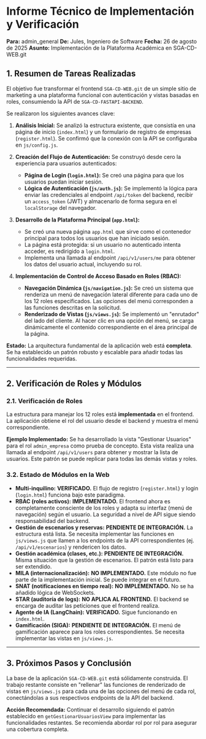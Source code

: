 # Informe Técnico de Implementación y Verificación

**Para:** admin_general
**De:** Jules, Ingeniero de Software
**Fecha:** 26 de agosto de 2025
**Asunto:** Implementación de la Plataforma Académica en SGA-CD-WEB.git

## 1. Resumen de Tareas Realizadas

El objetivo fue transformar el frontend `SGA-CD-WEB.git` de un simple sitio de marketing a una plataforma funcional con autenticación y vistas basadas en roles, consumiendo la API de `SGA-CD-FASTAPI-BACKEND`.

Se realizaron los siguientes avances clave:

1.  **Análisis Inicial:** Se analizó la estructura existente, que consistía en una página de inicio (`index.html`) y un formulario de registro de empresas (`register.html`). Se confirmó que la conexión con la API se configuraba en `js/config.js`.

2.  **Creación del Flujo de Autenticación:** Se construyó desde cero la experiencia para usuarios autenticados:
    *   **Página de Login (`login.html`):** Se creó una página para que los usuarios puedan iniciar sesión.
    *   **Lógica de Autenticación (`js/auth.js`):** Se implementó la lógica para enviar las credenciales al endpoint `/api/token` del backend, recibir un `access_token` (JWT) y almacenarlo de forma segura en el `localStorage` del navegador.

3.  **Desarrollo de la Plataforma Principal (`app.html`):**
    *   Se creó una nueva página `app.html` que sirve como el contenedor principal para todos los usuarios que han iniciado sesión.
    *   La página está protegida: si un usuario no autenticado intenta acceder, es redirigido a `login.html`.
    *   Implementa una llamada al endpoint `/api/v1/users/me` para obtener los datos del usuario actual, incluyendo su rol.

4.  **Implementación de Control de Acceso Basado en Roles (RBAC):**
    *   **Navegación Dinámica (`js/navigation.js`):** Se creó un sistema que renderiza un menú de navegación lateral diferente para cada uno de los 12 roles especificados. Las opciones del menú corresponden a las funciones descritas en la solicitud.
    *   **Renderizado de Vistas (`js/views.js`):** Se implementó un "enrutador" del lado del cliente. Al hacer clic en una opción del menú, se carga dinámicamente el contenido correspondiente en el área principal de la página.

**Estado:** La arquitectura fundamental de la aplicación web está **completa**. Se ha establecido un patrón robusto y escalable para añadir todas las funcionalidades requeridas.

---

## 2. Verificación de Roles y Módulos

### 2.1. Verificación de Roles

La estructura para manejar los 12 roles está **implementada** en el frontend. La aplicación obtiene el rol del usuario desde el backend y muestra el menú correspondiente.

**Ejemplo Implementado:** Se ha desarrollado la vista "Gestionar Usuarios" para el rol `admin_empresa` como prueba de concepto. Esta vista realiza una llamada al endpoint `/api/v1/users` para obtener y mostrar la lista de usuarios. Este patrón se puede replicar para todas las demás vistas y roles.

### 3.2. Estado de Módulos en la Web

*   **Multi-inquilino:** **VERIFICADO.** El flujo de registro (`register.html`) y login (`login.html`) funciona bajo este paradigma.
*   **RBAC (roles activos):** **IMPLEMENTADO.** El frontend ahora es completamente consciente de los roles y adapta su interfaz (menú de navegación) según el usuario. La seguridad a nivel de API sigue siendo responsabilidad del backend.
*   **Gestión de escenarios y reservas:** **PENDIENTE DE INTEGRACIÓN.** La estructura está lista. Se necesita implementar las funciones en `js/views.js` que llamen a los endpoints de la API correspondientes (ej. `/api/v1/escenarios`) y rendericen los datos.
*   **Gestión académica (clases, etc.):** **PENDIENTE DE INTEGRACIÓN.** Misma situación que la gestión de escenarios. El patrón está listo para ser extendido.
*   **MILA (internacionalización):** **NO IMPLEMENTADO.** Este módulo no fue parte de la implementación inicial. Se puede integrar en el futuro.
*   **SNAT (notificaciones en tiempo real):** **NO IMPLEMENTADO.** No se ha añadido lógica de WebSockets.
*   **STAR (auditoría de logs):** **NO APLICA AL FRONTEND.** El backend se encarga de auditar las peticiones que el frontend realiza.
*   **Agente de IA (LangChain):** **VERIFICADO.** Sigue funcionando en `index.html`.
*   **Gamificación (SIGA):** **PENDIENTE DE INTEGRACIÓN.** El menú de gamificación aparece para los roles correspondientes. Se necesita implementar las vistas en `js/views.js`.

---

## 3. Próximos Pasos y Conclusión

La base de la aplicación `SGA-CD-WEB.git` está sólidamente construida. El trabajo restante consiste en "rellenar" las funciones de renderizado de vistas en `js/views.js` para cada una de las opciones del menú de cada rol, conectándolas a sus respectivos endpoints de la API del backend.

**Acción Recomendada:** Continuar el desarrollo siguiendo el patrón establecido en `getGestionarUsuariosView` para implementar las funcionalidades restantes. Se recomienda abordar rol por rol para asegurar una cobertura completa.

